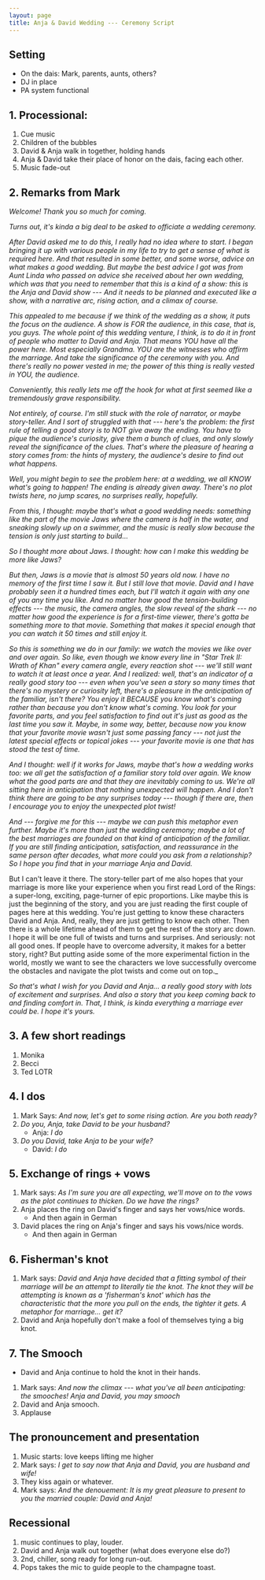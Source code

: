 ```yaml
---
layout: page
title: Anja & David Wedding --- Ceremony Script
---
```




## Setting
* On the dais: Mark, parents, aunts, others?
* DJ in place
* PA system functional

## 1. Processional:
1. Cue music
2. Children of the bubbles
3. David & Anja walk in together, holding hands
4. Anja & David take their place of honor on the dais, facing each other.
5. Music fade-out

## 2. Remarks from Mark
_Welcome! Thank you so much for coming._

_Turns out, it's kinda a big deal to be asked to officiate a wedding ceremony._

_After David asked me to do this, I really had no idea where to start. I began bringing it up with various people in my life to try to get a sense of what is required here. And that resulted in some better, and some worse, advice on what makes a good wedding. But maybe the best advice I got was from Aunt Linda who passed on advice she received about her own wedding, which was that you need to remember that this is a kind of a show: this is the Anja and David show --- And it needs to be planned and executed like a show, with a narrative arc, rising action, and a climax of course._

_This appealed to me because if we think of the wedding as a show, it puts the focus on the audience. A show is FOR the audience, in this case, that is, you guys. The whole point of this wedding venture, I think, is to do it in front of people who matter to David and Anja. That means YOU have all the power here. Most especially Grandma. YOU are the witnesses who affirm the marriage. And take the significance of the ceremony with you. And there's really no power vested in me; the power of this thing is really vested in YOU, the audience._

_Conveniently, this really lets me off the hook for what at first seemed like a tremendously grave responsibility._

_Not entirely, of course. I'm still stuck with the role of narrator, or maybe story-teller. And I sort of struggled with that --- here's the problem: the first rule of telling a good story is to NOT give away the ending. You have to pique the audience's curiosity, give them a bunch of clues, and only slowly reveal the significance of the clues. That's where the pleasure of hearing a story comes from: the hints of mystery, the audience's desire to find out what happens._

_Well, you might begin to see the problem here: at a wedding, we all KNOW what's going to happen! The ending is already given away. There's no plot twists here, no jump scares, no surprises really, hopefully._

_From this, I thought: maybe that's what a good wedding needs: something like the part of the movie Jaws where the camera is half in the water, and sneaking slowly up on a swimmer, and the music is really slow because the tension is only just starting to build..._

_So I thought more about Jaws. I thought: how can I make this wedding be more like Jaws?_

_But then, Jaws is a movie that is almost 50 years old now. I have no memory of the first time I saw it. But I still love that movie. David and I have probably seen it a hundred times each, but I'll watch it again with any one of you any time you like. And no matter how good the tension-building effects --- the music, the camera angles, the slow reveal of the shark --- no matter how good the experience is for a first-time viewer, there's gotta be something more to that movie. Something that makes it special enough that you can watch it 50 times and still enjoy it._

_So this is something we do in our family: we watch the movies we like over and over again. So like, even though we know every line in "Star Trek II: Wrath of Khan" every camera angle, every reaction shot --- we'll still want to watch it at least once a year. And I realized: well, that's an indicator of a really good story too --- even when you've seen a story so many times that there's no mystery or curiosity left, there's a pleasure in the anticipation of the familiar, isn't there? You enjoy it BECAUSE you know what's coming rather than because you don't know what's coming. You look for your favorite parts, and you feel satisfaction to find out it's just as good as the last time you saw it. Maybe, in some way, better, because now you know that your favorite movie wasn't just some passing fancy --- not just the latest special effects or topical jokes --- your favorite movie is one that has stood the test of time._

_And I thought: well if it works for Jaws, maybe that's how a wedding works too: we all get the satisfaction of a familiar story told over again. We know what the good parts are and that they are inevitably coming to us. We're all sitting here in anticipation that nothing unexpected will happen. And I don't think there are going to be any surprises today --- though if there are, then I encourage you to enjoy the unexpected plot twist!_

_And --- forgive me for this --- maybe we can push this metaphor even further. Maybe it's more than just the wedding ceremony; maybe a lot of the best marriages are founded on that kind of anticipation of the familiar. If you are still finding anticipation, satisfaction, and reassurance in the same person after decades, what more could you ask from a relationship? So I hope you find that in your marriage Anja and David._ 

But I can't leave it there. The story-teller part of me also hopes that your marriage is more like your experience when you first read Lord of the Rings: a super-long, exciting, page-turner of epic proportions. Like maybe this is just the beginning of the story, and you are just reading the first couple of pages here at this wedding. You're just getting to know these characters David and Anja. And, really, they are just getting to know each other. Then there is a whole lifetime ahead of them to get the rest of the story arc down. I hope it will be one full of twists and turns and surprises. And seriously: not all good ones. If people have to overcome adversity, it makes for a better story, right? But putting aside some of the more experimental fiction in the world, mostly we want to see the characters we love successfully overcome the obstacles and navigate the plot twists and come out on top._ 

_So that's what I wish for you David and Anja... a really good story with lots of excitement and surprises. And also a story that you keep coming back to and finding comfort in. That, I think, is kinda everything a marriage ever could be. I hope it's yours._


## 3. A few short readings
1. Monika
2. Becci
3. Ted LOTR


## 4. I dos
1. Mark Says: _And now, let's get to some rising action. Are you both ready?_
2. _Do you, Anja, take David to be your husband?_
	* Anja: _I do_
3. _Do you David, take Anja to be your wife?_
	* David: _I do_


## 5. Exchange of rings + vows
1. Mark says: _As I'm sure you are all expecting, we'll move on to the vows as the plot continues to thicken. Do we have the rings?_
2. Anja places the ring on David's finger and says her vows/nice words.
	* And then again in German
3. David places the ring on Anja's finger and says his vows/nice words.
	* And then again in German
	
## 6. Fisherman's knot
1. Mark says: _David and Anja have decided that a fitting symbol of their marriage will be an attempt to literally tie the knot. The knot they will be attempting is known as a 'fisherman's knot' which has the characteristic that the more you pull on the ends, the tighter it gets. A metaphor for marriage... get it?_
2. David and Anja hopefully don't make a fool of themselves tying a big knot.


## 7. The Smooch
* David and Anja continue to hold the knot in their hands. 
1. Mark says: _And now the climax --- what you've all been anticipating: the smooches! Anja and David, you may smooch_
2. David and Anja smooch.
3. Applause


## The pronouncement and presentation
1. Music starts: love keeps lifting me higher
2. Mark says: _I get to say now that Anja and David, you are husband and wife!_
3. They kiss again or whatever.
4. Mark says: _And the denouement: It is my great pleasure to present to you the married couple: David and Anja!_

## Recessional
1. music continues to play, louder.
2. David and Anja walk out together (what does everyone else do?)
3. 2nd, chiller, song ready for long run-out.
4. Pops takes the mic to guide people to the champagne toast.




